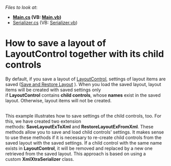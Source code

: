 <!-- default file list -->
*Files to look at*:

* **[Main.cs](./CS/WindowsApplication3/Main.cs) (VB: [Main.vb](./VB/WindowsApplication3/Main.vb))**
* [Serializer.cs](./CS/WindowsApplication3/Serializer.cs) (VB: [Serializer.vb](./VB/WindowsApplication3/Serializer.vb))
<!-- default file list end -->
# How to save a layout of LayoutControl together with its child controls


<p>By default, if you save a layout of <a href="https://documentation.devexpress.com/#windowsforms/clsDevExpressXtraLayoutLayoutControltopic">LayoutControl</a>, settings of layout items are saved (<a href="https://documentation.devexpress.com/#WindowsForms/CustomDocument2179">Save and Restore Layout</a> ). When you load the saved layout, layout items will be created with saved settings only if <strong>LayoutControl</strong> contains <strong>child controls</strong>, whose <strong>names</strong> exist in the saved layout. Otherwise, layout items will not be created. </p>
<p><br />This example illustrates how to save settings of the child controls, too. For this, we have created two extension methods: <strong>SaveLayoutExToXml</strong> and <strong>RestoreLayoutExFromXml</strong>. These methods allow you to save and load child controls' settings. It makes sense to use these methods if it is necessary to re-create child controls from the saved layout with the saved settings. If a child control with the same name exists in <strong>LayoutControl</strong>, it will be removed and replaced by a new one retrieved from the saved layout. This approach is based on using a custom <strong>XmlXtraSerializer</strong> class. </p>

<br/>


